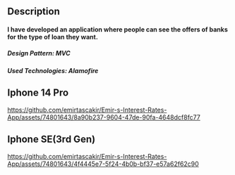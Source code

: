 ## Description
#### I have developed an application where people can see the offers of banks for the type of loan they want.

##### Design Pattern: MVC
##### Used Technologies: Alamofire


## Iphone 14 Pro

https://github.com/emirtascakir/Emir-s-Interest-Rates-App/assets/74801643/8a90b237-9604-47de-90fa-4648dcf8fc77

## Iphone SE(3rd Gen)

https://github.com/emirtascakir/Emir-s-Interest-Rates-App/assets/74801643/4f4445e7-5f24-4b0b-bf37-e57a62f62c90


